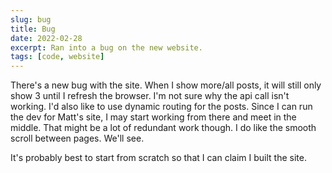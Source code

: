 ```yaml
---
slug: bug
title: Bug
date: 2022-02-28
excerpt: Ran into a bug on the new website.
tags: [code, website]
---
```


There's a new bug with the site. When I show more/all posts, it will still only show 3 until I refresh the browser. I'm not sure why the api call isn't working. I'd also like to use dynamic routing for the posts. Since I can run the dev for Matt's site, I may start working from there and meet in the middle. That might be a lot of redundant work though. I do like the smooth scroll between pages. We'll see.

It's probably best to start from scratch so that I can claim I built the site.
